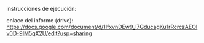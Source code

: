  instrucciones de ejecución:
 
 enlace del informe (drive): https://docs.google.com/document/d/1IfxvnDEw9_l7GducagKu1rRcrczAEOIv0D-9IM5qX2U/edit?usp=sharing
